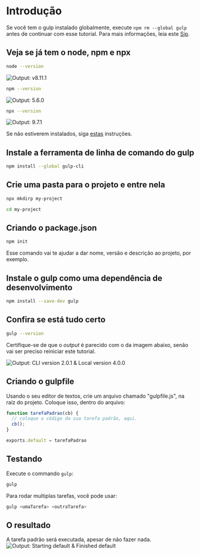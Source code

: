 <!-- front-matter
id: quick-start
title: Quick Start
hide_title: true
sidebar_label: Quick Start
-->

# Introdução

Se você tem o gulp instalado globalmente, execute `npm rm --global gulp` antes de continuar com esse tutorial. Para mais informações, leia este [Sip][sip-article].

## Veja se já tem o node, npm e npx
```sh
node --version
```
![Output: v8.11.1][img-node-version-command]
```sh
npm --version
```
![Output: 5.6.0][img-npm-version-command]
```sh
npx --version
```
![Output: 9.7.1][img-npx-version-command]

Se não estiverem instalados, siga [estas][node-install] instruções.

## Instale a ferramenta de linha de comando do gulp
```sh
npm install --global gulp-cli
```

## Crie uma pasta para o projeto e entre nela
```sh
npx mkdirp my-project
```
```sh
cd my-project
```

## Criando o package.json
```sh
npm init
```

Esse comando vai te ajudar a dar nome, versão e descrição ao projeto, por exemplo.

## Instale o gulp como uma dependência de desenvolvimento
```sh
npm install --save-dev gulp
```

## Confira se está tudo certo

```sh
gulp --version
```

Certifique-se de que o _output_ é parecido com o da imagem abaixo, senão vai ser preciso reiniciar este tutorial.

![Output: CLI version 2.0.1 & Local version 4.0.0][img-gulp-version-command]

## Criando o gulpfile
Usando o seu editor de textos, crie um arquivo chamado "gulpfile.js", na raíz do projeto. Coloque isso, dentro do arquivo:
```js
function tarefaPadrao(cb) {
  // coloque o código da sua tarefa padrão, aqui.
  cb();
}

exports.default = tarefaPadrao
```

## Testando
Execute o commando `gulp`:
```sh
gulp
```
Para rodar multiplas tarefas, você pode usar:
```sh
gulp <umaTarefa> <outraTarefa>
```

## O resultado
A tarefa padrão será executada, apesar de não fazer nada.
![Output: Starting default & Finished default][img-gulp-command]

[sip-article]: https://medium.com/gulpjs/gulp-sips-command-line-interface-e53411d4467
[node-install]: https://nodejs.org/en/
[img-node-version-command]: https://gulpjs.com/img/docs-node-version-command.png
[img-npm-version-command]: https://gulpjs.com/img/docs-npm-version-command.png
[img-npx-version-command]: https://gulpjs.com/img/docs-npx-version-command.png
[img-gulp-version-command]: https://gulpjs.com/img/docs-gulp-version-command.png
[img-gulp-command]: https://gulpjs.com/img/docs-gulp-command.png
